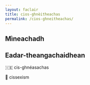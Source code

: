 ```yaml
---
layout: faclair
title: cios-ghnèitheachas
permalink: /cios-ghneitheachas/
---
```


## Mìneachadh

## Eadar-theangachaidhean

&#x1f1ee;&#x1f1ea; cis-ghnéasachas

&#x1f3f4;&#xe0067;&#xe0062;&#xe0065;&#xe006e;&#xe0067;&#xe007f; cissexism
